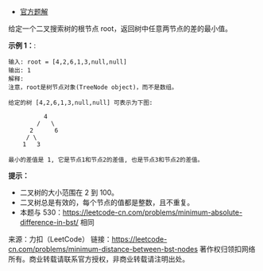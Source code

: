 * [官方题解](https://leetcode-cn.com/problems/minimum-distance-between-bst-nodes/solution/er-cha-sou-suo-shu-jie-dian-zui-xiao-ju-chi-by-lee/)

给定一个二叉搜索树的根节点 root，返回树中任意两节点的差的最小值。

**示例 1：**:<br>
```
输入: root = [4,2,6,1,3,null,null]
输出: 1
解释:
注意，root是树节点对象(TreeNode object)，而不是数组。

给定的树 [4,2,6,1,3,null,null] 可表示为下图:

          4
        /   \
      2      6
     / \    
    1   3  

最小的差值是 1, 它是节点1和节点2的差值, 也是节点3和节点2的差值。
```

**提示：** <br>
* 二叉树的大小范围在 2 到 100。
* 二叉树总是有效的，每个节点的值都是整数，且不重复。
* 本题与 530：https://leetcode-cn.com/problems/minimum-absolute-difference-in-bst/ 相同

来源：力扣（LeetCode）
链接：https://leetcode-cn.com/problems/minimum-distance-between-bst-nodes
著作权归领扣网络所有。商业转载请联系官方授权，非商业转载请注明出处。